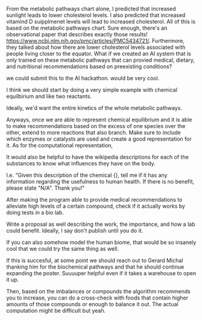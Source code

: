 From the metabolic pathways chart alone, I predicted that increased sunlight leads to lower cholesterol levels. I also predicted that increased vitamind D suipplmenet levels will lead to increased cholesterol. All of this is based on the metabolic pathways chart. 
Sure enough, there's an observational paper that describes exactly those results! https://www.ncbi.nlm.nih.gov/pmc/articles/PMC5434721/. Furthermore, they talked about how there are lower cholesterol levels associated with people living closer to the equator.
What if we created an AI system that is only trained on these metabolic pathways that can provied medical, dietary, and nutritional recommendations based on preexisting conditions?

we could submit this to the AI hackathon. would be very cool.

I think we should start by doing a very simple example with chemical equilbirium and like two reactants.

Ideally, we'd want the entire kinetics of the whole metabolic pathways.

Anyways, once we are able to represent chemical equilibrium and it is able to make recommendations based on the excess of one species over the other, extend to more reactions that also branch. Make sure to include which enzymes or catalysts are used and create a good representation for it. As for the computational representation, 

It would also be helpful to have the wikipedia descriptions for each of the substances to know what influences they have on the body.

I.e. "Given this description of the chemical {}, tell me if it has any information regarding the usefulness to human health. If there is no benefit, please state "N/A". Thank you!"

After making the program able to provide medical recommendations to alleviate high levels of a certain compound, check if it actually works by doing tests in a bio lab.

Write a proposal as well describing the work, the importance, and how a lab could benefit. Ideally, I say don't publish until you do it.

If you can also somehow model the human biome, that would be so insanely cool that we could try the same thing as well.

If this is succesful, at some point we should reach out to Gerard Michal thanking him for the biochemical pathways and that he should continue expanding the poster. Suuuuper helpful even if it takes a warehouse to open it up.

Then, based on the imbalances or compounds the algorithm recommends you to increase, you can do a cross-check with foods that contain higher amounts of those compounds or enough to balance it out. The actual computation might be difficult but yeah.
